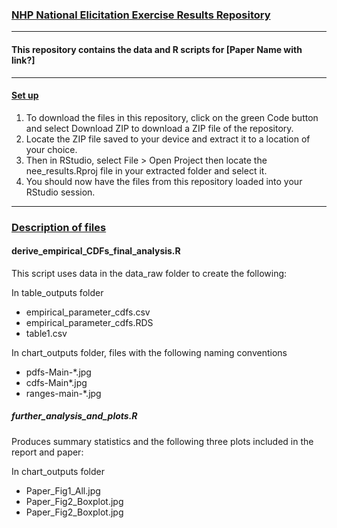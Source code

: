### <u>**NHP National Elicitation Exercise Results Repository**</u>
***

#### This repository contains the data and R scripts for [Paper Name with link?]
***

#### <u>**Set up**</u>
1. To download the files in this repository, click on the green Code button and select Download ZIP to download a ZIP file of the repository. 
2. Locate the ZIP file saved to your device and extract it to a location of your choice. 
3. Then in RStudio, select File > Open Project then locate the nee_results.Rproj file in your extracted folder and select it. 
4. You should now have the files from this repository loaded into your RStudio session.  

***

### <u>**Description of files**</u>

#### **derive_empirical_CDFs_final_analysis.R**

This script uses data in the data_raw folder to create the following:

In table_outputs folder

* empirical_parameter_cdfs.csv
* empirical_parameter_cdfs.RDS
* table1.csv

In chart_outputs folder, files with the following naming conventions 

* pdfs-Main-*.jpg
* cdfs-Main*.jpg
* ranges-main-*.jpg

##### **further_analysis_and_plots.R**

Produces summary statistics and the following three plots included in the report and paper:

In chart_outputs folder

* Paper_Fig1_All.jpg
* Paper_Fig2_Boxplot.jpg
* Paper_Fig2_Boxplot.jpg








